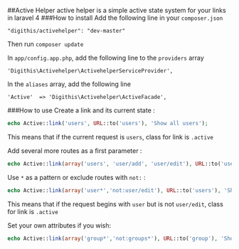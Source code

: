 ##Active Helper
active helper is a simple active state system for your links in laravel 4
###How to install
Add the following line in your `composer.json`
	
	"digithis/activehelper": "dev-master"

Then run `composer update`

In `app/config.app.php`, add the following line to the `providers` array 

	'Digithis\Activehelper\ActivehelperServiceProvider',
	

In the `aliases` array, add the following line

	'Active'  => 'Digithis\Activehelper\ActiveFacade',
	
###How to use
Create a link and its current state :

```php
echo Active::link('users', URL::to('users'), 'Show all users');
```
This means that if the current request is `users`, class for link is `.active`


Add several more routes as a first parameter :

```php
echo Active::link(array('users', 'user/add', 'user/edit'), URL::to('users'), 'Show all users');
```


Use `*` as a pattern or exclude routes with `not:` :

```php
echo Active::link(array('user*','not:user/edit'), URL::to('users'), 'Show all users');
```
This means that if the request begins with `user` but is not `user/edit`, class for link is `.active`


Set your own attributes if you wish:

```php
echo Active::link(array('group*','not:groups*'), URL::to('group'), 'Show group', array('id' => 'mycustomid'));
```


